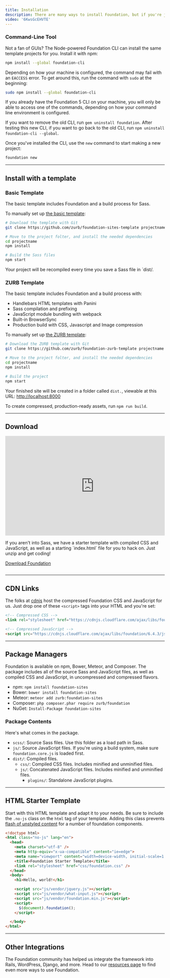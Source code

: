 ```yaml
---
title: Installation
description: There are many ways to install Foundation, but if you're just getting started, we have a few suggestions.
video: '6KwsGcEHVTE'
---
```


### Command-Line Tool

Not a fan of GUIs? The Node-powered Foundation CLI can install the same template projects for you. Install it with npm:

```bash
npm install --global foundation-cli
```

Depending on how your machine is configured, the command may fail with an `EACCESS` error. To get around this, run the command with `sudo` at the beginning:

```bash
sudo npm install --global foundation-cli
```

<div class="callout alert">
  <p>If you already have the Foundation 5 CLI on your machine, you will only be able to access one of the commands, depending on how your command line environment is configured.</p>

  <p>If you want to remove the old CLI, run <code>gem uninstall foundation</code>. After testing this new CLI, if you want to go back to the old CLI, run <code>npm uninstall foundation-cli --global</code>.</p>
</div>

Once you've installed the CLI, use the `new` command to start making a new project:

```bash
foundation new
```

---

## Install with a template

### Basic Template

The basic template includes Foundation and a build process for Sass.

To manually set up [the basic template](https://github.com/zurb/foundation-sites-template):

```bash
# Download the template with Git
git clone https://github.com/zurb/foundation-sites-template projectname

# Move to the project folter, and install the needed dependencies
cd projectname
npm install

# Build the Sass files
npm start
```

Your project will be recompiled every time you save a Sass file in `dist/.


### ZURB Template

The basic template includes Foundation and a build process with:
* Handlebars HTML templates with Panini
* Sass compilation and prefixing
* JavaScript module bundling with webpack
* Built-in BrowserSync
* Production build with CSS, Javascript and Image compression

To manually set up [the ZURB template](https://github.com/zurb/foundation-zurb-template):

```bash
# Download the ZURB template with Git
git clone https://github.com/zurb/foundation-zurb-template projectname

# Move to the project folter, and install the needed dependencies
cd projectname
npm install

# Build the project
npm start
```

Your finished site will be created in a folder called `dist.`, viewable at this URL: [http://localhost:8000](http://localhost:8000)

To create compressed, production-ready assets, run `npm run build`.

---


## Download

<div class="row">
  <div class="column small-6">
    <div class="responsive-embed widescreen mb1">
      <iframe width="560" height="315" src="https://www.youtube.com/embed/lFrpnk0Oo_8" frameborder="0" allowfullscreen></iframe>
      <a id="docs-mobile-video-link" class="docs-mobile-video" target="_blank" href="https://youtu.be/lFrpnk0Oo_8"></a>
    </div>
  </div>

  <div class="column small-6">
    <p>
      If you aren't into Sass, we have a starter template with compiled CSS and JavaScript, as well as a starting `index.html` file for you to hack on. Just unzip and get coding!
    </p>
    <p class="text-center">
      <a href="http://foundation.zurb.com/sites/download" class="button">Download Foundation</a>
    </p>
  </div>
</div>

---

## CDN Links

The folks at [cdnjs](https://cdnjs.com) host the compressed Foundation CSS and JavaScript for us. Just drop one of these `<script>` tags into your HTML and you're set:

```html
<!-- Compressed CSS -->
<link rel="stylesheet" href="https://cdnjs.cloudflare.com/ajax/libs/foundation/6.4.3/css/foundation.min.css" integrity="sha256-itWEYdFWzZPBG78bJOOiQIn06QCgN/F0wMDcC4nOhxY=" crossorigin="anonymous" />

<!-- Compressed JavaScript -->
<script src="https://cdnjs.cloudflare.com/ajax/libs/foundation/6.4.3/js/foundation.min.js" integrity="sha256-Nd2xznOkrE9HkrAMi4xWy/hXkQraXioBg9iYsBrcFrs=" crossorigin="anonymous"></script>
```

---

## Package Managers

Foundation is available on npm, Bower, Meteor, and Composer. The package includes all of the source Sass and JavaScript files, as well as compiled CSS and JavaScript, in uncompressed and compressed flavors.

- npm: `npm install foundation-sites`
- Bower: `bower install foundation-sites`
- Meteor: `meteor add zurb:foundation-sites`
- Composer: `php composer.phar require zurb/foundation`
- NuGet: `Install-Package foundation-sites`

### Package Contents

Here's what comes in the package.

- `scss/`: Source Sass files. Use this folder as a load path in Sass.
- `js/`: Source JavaScript files. If you're using a build system, make sure `foundation.core.js` is loaded first.
- `dist/`: Compiled files.
  - `css/`: Compiled CSS files. Includes minified and unminified files.
  - `js/`: Concatenated JavaScript files. Includes minified and unminified files.
    - `plugins/`: Standalone JavaScript plugins.

---

## HTML Starter Template
Start with this HTML template and adapt it to your needs. Be sure to include the `.no-js` class on the `html` tag of your template.  Adding this class prevents [flash of unstyled content](https://en.wikipedia.org/wiki/Flash_of_unstyled_content) for a number of foundation components.

```html
<!doctype html>
<html class="no-js" lang="en">
  <head>
    <meta charset="utf-8" />
    <meta http-equiv="x-ua-compatible" content="ie=edge">
    <meta name="viewport" content="width=device-width, initial-scale=1.0" />
    <title>Foundation Starter Template</title>
    <link rel="stylesheet" href="css/foundation.css" />
  </head>
  <body>
    <h1>Hello, world!</h1>

    <script src="js/vendor/jquery.js"></script>
    <script src="js/vendor/what-input.js"></script>
    <script src="js/vendor/foundation.min.js"></script>
    <script>
      $(document).foundation();
    </script>

  </body>
</html>

```

---

## Other Integrations

The Foundation community has helped us integrate the framework into Rails, WordPress, Django, and more. Head to our [resources page](http://foundation.zurb.com/sites/resources) to find even more ways to use Foundation.
